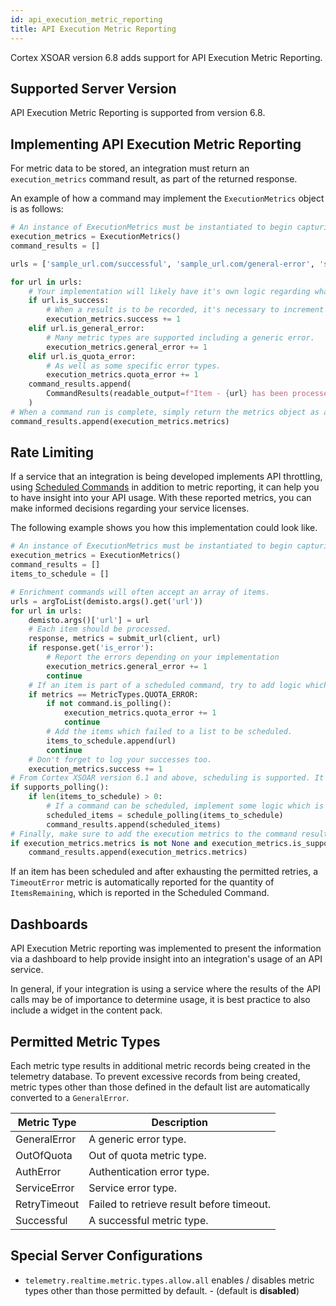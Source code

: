 ```yaml
---
id: api_execution_metric_reporting
title: API Execution Metric Reporting
---
```


Cortex XSOAR version 6.8 adds support for API Execution Metric Reporting.

## Supported Server Version
API Execution Metric Reporting is supported from version 6.8.


## Implementing API Execution Metric Reporting
For metric data to be stored, an integration must return an `execution_metrics` command result, as part of the returned response.

An example of how a command may implement the `ExecutionMetrics` object is as follows:
```python
# An instance of ExecutionMetrics must be instantiated to begin capturing metric results.
execution_metrics = ExecutionMetrics()
command_results = []

urls = ['sample_url.com/successful', 'sample_url.com/general-error', 'sample_url.com/ratelimited']

for url in urls:
    # Your implementation will likely have it's own logic regarding what the result is of an API call.
    if url.is_success:
        # When a result is to be recorded, it's necessary to increment the metric by a given amount. 
        execution_metrics.success += 1
    elif url.is_general_error:
        # Many metric types are supported including a generic error.
        execution_metrics.general_error += 1
    elif url.is_quota_error:
        # As well as some specific error types.
        execution_metrics.quota_error += 1
    command_results.append(
        CommandResults(readable_output=f"Item - {url} has been processed")
    )
# When a command run is complete, simply return the metrics object as a command result.
command_results.append(execution_metrics.metrics)
```

## Rate Limiting
If a service that an integration is being developed implements API throttling, using [Scheduled Commands](./../integrations/scheduled-commands) in addition to metric reporting, it can help you to have insight into your API usage. With these reported metrics, you can make informed decisions regarding your service licenses.

The following example shows you how this implementation could look like.

```python
# An instance of ExecutionMetrics must be instantiated to begin capturing metric results.
execution_metrics = ExecutionMetrics()
command_results = []
items_to_schedule = []

# Enrichment commands will often accept an array of items.
urls = argToList(demisto.args().get('url'))
for url in urls:
    demisto.args()['url'] = url
    # Each item should be processed.
    response, metrics = submit_url(client, url)
    if response.get('is_error'):
        # Report the errors depending on your implementation
        execution_metrics.general_error += 1
        continue
    # If an item is part of a scheduled command, try to add logic which will prevent metrics from being reported for each retry.
    if metrics == MetricTypes.QUOTA_ERROR:
        if not command.is_polling():
            execution_metrics.quota_error += 1
            continue
        # Add the items which failed to a list to be scheduled.
        items_to_schedule.append(url)
        continue
    # Don't forget to log your successes too.
    execution_metrics.success += 1
# From Cortex XSOAR version 6.1 and above, scheduling is supported. It's best to check if a command can be scheduled.
if supports_polling():
    if len(items_to_schedule) > 0:
        # If a command can be scheduled, implement some logic which is in line with the service's usage recommendations.
        scheduled_items = schedule_polling(items_to_schedule)
        command_results.append(scheduled_items)
# Finally, make sure to add the execution metrics to the command results.
if execution_metrics.metrics is not None and execution_metrics.is_supported():
    command_results.append(execution_metrics.metrics)
```

If an item has been scheduled and after exhausting the permitted retries, a `TimeoutError` metric is automatically reported for the quantity of `ItemsRemaining`, which is reported in the Scheduled Command.
## Dashboards
API Execution Metric reporting was implemented to present the information via a dashboard to help provide insight into an integration's usage of an API service. 

In general, if your integration is using a service where the results of the API calls may be of importance to determine usage, it is best practice to also include a widget in the content pack.

## Permitted Metric Types
Each metric type results in additional metric records being created in the telemetry database. To prevent excessive records from being created, metric types other than those defined in the default list are automatically converted to a `GeneralError`.

| Metric Type  | Description                               |
|--------------|-------------------------------------------|
| GeneralError | A generic error type.                     |
| OutOfQuota   | Out of quota metric type.                 |
| AuthError    | Authentication error type.                |
| ServiceError | Service error type.                       |
| RetryTimeout | Failed to retrieve result before timeout. |
| Successful   | A successful metric type.                 |

## Special Server Configurations
- `telemetry.realtime.metric.types.allow.all` enables / disables metric types other than those permitted by default. - (default is **disabled**)
